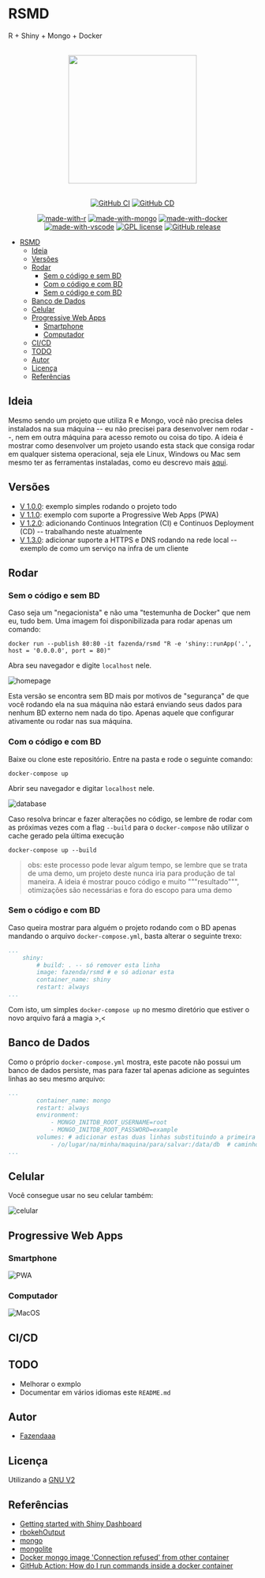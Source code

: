 # RSMD

R + Shiny + Mongo + Docker

<div align = "center">
<br>
<img src="./img/logo.png" height=260>
<br>
<br>

[![GitHub CI](https://github.com/Fazendaaa/RSMD/workflows/ci/badge.svg)](https://github.com/Fazendaaa/RSMD/.github/workflows/ci.yml)
[![GitHub CD](https://github.com/Fazendaaa/RSMD/workflows/cd/badge.svg)](https://github.com/Fazendaaa/RSMD/.github/workflows/cd.yml)

[![made-with-r](https://img.shields.io/badge/Made%20with-R-1f425f.svg?style=flat-square)](https://www.r-project.org/)
[![made-with-mongo](https://img.shields.io/badge/Made%20with-MongoDB-brightgreen?style=flat-square)](https://www.mongodb.com/)
[![made-with-docker](https://img.shields.io/badge/Made%20with-Docker-important?style=flat-square)](https://www.docker.com/)
[![made-with-vscode](https://img.shields.io/badge/made%20with-vscode-blueviolet?style=flat-square)](https://code.visualstudio.com/)
[![GPL license](https://img.shields.io/badge/License-GPL-blue.svg?style=flat-square)](https://github.com/Fazendaaa/RSMD/LICENSE.html)
[![GitHub release](https://img.shields.io/github/release/Fazendaaa/RSMD.svg?style=flat-square)](https://github.com/Fazendaaa/RSMD/releases/)

</div>

- [RSMD](#rsmd)
  - [Ideia](#ideia)
  - [Versões](#versões)
  - [Rodar](#rodar)
    - [Sem o código e sem BD](#sem-o-código-e-sem-bd)
    - [Com o código e com BD](#com-o-código-e-com-bd)
    - [Sem o código e com BD](#sem-o-código-e-com-bd)
  - [Banco de Dados](#banco-de-dados)
  - [Celular](#celular)
  - [Progressive Web Apps](#progressive-web-apps)
    - [Smartphone](#smartphone)
    - [Computador](#computador)
  - [CI/CD](#cicd)
  - [TODO](#todo)
  - [Autor](#autor)
  - [Licença](#licença)
  - [Referências](#referências)

## Ideia

Mesmo sendo um projeto que utiliza R e Mongo, você não precisa deles instalados na sua máquina -- eu não precisei para desenvolver nem rodar --, nem em outra máquina para acesso remoto ou coisa do tipo. A ideia é mostrar como desenvolver um projeto usando esta stack que consiga rodar em qualquer sistema operacional, seja ele Linux, Windows ou Mac sem mesmo ter as ferramentas instaladas, como eu descrevo mais [aqui](https://fazenda.hashnode.dev/analise-de-dados-site-banco-de-dados-tudo-no-isso-seu-pc-e-sem-precisar-instalar-o-r-shiny-e-o-mongo-ckcfwjz380058kns13oye8f03).

## Versões

- [V 1.0.0](https://github.com/Fazendaaa/RSMD/releases/tag/1.0.0): exemplo simples rodando o projeto todo
- [V 1.1.0](https://github.com/Fazendaaa/RSMD/releases/tag/1.1.0): exemplo com suporte a Progressive Web Apps (PWA)
- [V 1.2.0](): adicionando Continuos Integration (CI) e Continuos Deployment (CD) -- trabalhando neste atualmente
- [V 1.3.0](): adicionar suporte a HTTPS e DNS rodando na rede local -- exemplo de como um serviço na infra de um cliente

## Rodar

### Sem o código e sem BD

Caso seja um "negacionista" e não uma "testemunha de Docker" que nem eu, tudo bem. Uma imagem foi disponibilizada para rodar apenas um comando:

```shell
docker run --publish 80:80 -it fazenda/rsmd "R -e 'shiny::runApp('.', host = '0.0.0.0', port = 80)"
```

Abra seu navegador e digite `localhost` nele.

![homepage](./img/first.webp)

Esta versão se encontra sem BD mais por motivos de "segurança" de que você rodando ela na sua máquina não estará enviando seus dados para nenhum BD externo nem nada do tipo. Apenas aquele que configurar ativamente ou rodar nas sua máquina.

### Com o código e com BD

Baixe ou clone este repositório. Entre na pasta e rode o seguinte comando:

```shell
docker-compose up
```

Abrir seu navegador e digitar `localhost` nele.

![database](./img/second.webp)

Caso resolva brincar e fazer alterações no código, se lembre de rodar com as próximas vezes com a flag `--build` para o `docker-compose` não utilizar o cache gerado pela última execução

```shell
docker-compose up --build
```

> obs: este processo pode levar algum tempo, se lembre que se trata de uma demo, um projeto deste nunca iria para produção de tal maneira. A ideia é mostrar pouco código e muito """resultado""", otimizações são necessárias e fora do escopo para uma demo

### Sem o código e com BD

Caso queira mostrar para alguém o projeto rodando com o BD apenas mandando o arquivo `docker-compose.yml`, basta alterar o seguinte trexo:

```yml
...
    shiny:
        # build: . -- só remover esta linha
        image: fazenda/rsmd # e só adionar esta
        container_name: shiny
        restart: always
...
```

Com isto, um simples `docker-compose up` no mesmo diretório que estiver o novo arquivo fará a magia >,<

## Banco de Dados

Como o próprio `docker-compose.yml` mostra, este pacote não possui um banco de dados persiste, mas para fazer tal apenas adicione as seguintes linhas ao seu mesmo arquivo:

```yml
...
        container_name: mongo
        restart: always
        environment:
            - MONGO_INITDB_ROOT_USERNAME=root
            - MONGO_INITDB_ROOT_PASSWORD=example
        volumes: # adicionar estas duas linhas substituindo a primeira parte do caminho pelo
            - /o/lugar/na/minha/maquina/para/salvar:/data/db  # caminho desejado, recomendo caminhos absolutos
...
```

## Celular

Você consegue usar no seu celular também:

![celular](./img/third.webp)

## Progressive Web Apps

### Smartphone

![PWA](https://media1.tenor.com/images/7247ed61cdad62f640f05fc08a56d607/tenor.gif?itemid=17780575)

### Computador

![MacOS](img/fourth.jpg)

## CI/CD

<!-- Documentar aqui em versão resumida -->

## TODO

- Melhorar o exmplo
- Documentar em vários idiomas este `README.md`

## Autor

- [Fazendaaa](https://github.com/Fazendaaa)

## Licença

Utilizando a [GNU V2](./LICENSE)

## Referências

- [Getting started with Shiny Dashboard](https://rstudio.github.io/shinydashboard/get_started.html)
- [rbokehOutput](https://rdrr.io/cran/rbokeh/man/rbokehOutput.html)
- [mongo](https://hub.docker.com/_/mongo)
- [mongolite](https://jeroen.github.io/mongolite/)
- [Docker mongo image 'Connection refused' from other container](https://stackoverflow.com/a/34711892/7092954)
- [GitHub Action: How do I run commands inside a docker container](https://stackoverflow.com/a/58944205/7092954)
